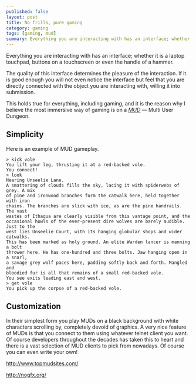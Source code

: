 ```yaml
---
published: false
layout: post
title: No frills, pure gaming
category: gaming
tags: [gaming, mud]
summary: Everything you are interacting with has an interface; whether it is a laptop touchpad, buttons on a touchscreen or even the handle of a hammer. The quality of this interface determines the pleasure of the interaction, and that it why I believe the most immersive way of gaming is on a MUD.
---
```

Everything you are interacting with has an interface; whether it is a laptop touchpad, buttons on a touchscreen or even the handle of a hammer.

The quality of this interface determines the pleasure of the interaction. If it is good enough you will not even notice the interface but feel that you are directly connected with the object you are interacting with, willing it into submission.

This holds true for everything, including gaming, and it is the reason why I believe the most immersive way of gaming is on a [*MUD*](http://en.wikipedia.org/wiki/MUD) — Multi User Dungeon.

## Simplicity

Here is an example of MUD gameplay.

    > kick vole
    You lift your leg, thrusting it at a red-backed vole.
    You connect!
    > look
    Nearing Unseelie Lane.
    A smattering of clouds fills the sky, lacing it with spiderwebs of grey. A mix
    of pine and ironwood branches form the catwalk here, held together with iron
    chains. The branches are slick with ice, as are the pine handrails. The vast
    wastes of Ithaqua are clearly visible from this vantage point, and the
    occasional howls of the ever-present dire wolves are barely audible. Just to the
    west lies Unseelie Court, with its hanging globular shops and wider catwalks.
    This has been marked as holy ground. An elite Warden lancer is manning a bolt
    thrower here. He has one-hundred and three bolts. Jaw hanging open in a snarl,
    a savage grey wolf paces here, padding softly back and forth. Mangled and
    bloodied fur is all that remains of a small red-backed vole.
    You see exits leading east and west.
    > get vole
    You pick up the corpse of a red-backed vole.

## Customization

In their simplest form you play MUDs on a black background with white characters scrolling by, completely devoid of graphics. A very nice feature of MUDs is that you connect to them using whatever telnet client you want. Of course developers throughout the decades has taken this to heart and there is a vast selection of MUD clients to pick from nowadays. Of course you can even write your own!

http://www.topmudsites.com/

http://nogfx.org/
